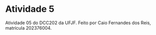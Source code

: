 # Atividade 5

Atividade 05 do DCC202 da UFJF. Feito por Caio Fernandes dos Reis, matrícula 202376004.